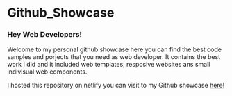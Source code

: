 # Github_Showcase

### Hey Web Developers!
Welcome to my personal github showcase here you can find the best code samples and porjects that you need as web developer. It contains the best work I did and it included web templates, resposive websites ans small indivisual web components.

I hosted this repository on netlify you can visit to my Github showcase [here!](https://ganesh-githubshowcase.netlify.app/)
